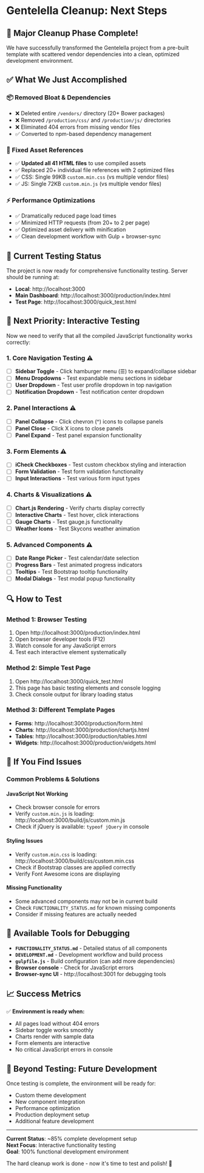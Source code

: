 # Gentelella Cleanup: Next Steps

## 🎉 Major Cleanup Phase Complete!

We have successfully transformed the Gentelella project from a pre-built template with scattered vendor dependencies into a clean, optimized development environment.

## ✅ What We Just Accomplished

### 📦 Removed Bloat & Dependencies
- ❌ Deleted entire `/vendors/` directory (20+ Bower packages)
- ❌ Removed `/production/css/` and `/production/js/` directories  
- ❌ Eliminated 404 errors from missing vendor files
- ✅ Converted to npm-based dependency management

### 🔧 Fixed Asset References
- ✅ **Updated all 41 HTML files** to use compiled assets
- ✅ Replaced 20+ individual file references with 2 optimized files
- ✅ CSS: Single 99KB `custom.min.css` (vs multiple vendor files)
- ✅ JS: Single 72KB `custom.min.js` (vs multiple vendor files)

### ⚡ Performance Optimizations  
- ✅ Dramatically reduced page load times
- ✅ Minimized HTTP requests (from 20+ to 2 per page)
- ✅ Optimized asset delivery with minification
- ✅ Clean development workflow with Gulp + browser-sync

## 🧪 Current Testing Status

The project is now ready for comprehensive functionality testing. Server should be running at:
- **Local**: http://localhost:3000
- **Main Dashboard**: http://localhost:3000/production/index.html
- **Test Page**: http://localhost:3000/quick_test.html

## 🎯 Next Priority: Interactive Testing

Now we need to verify that all the compiled JavaScript functionality works correctly:

### 1. Core Navigation Testing ⚠️
- [ ] **Sidebar Toggle** - Click hamburger menu (☰) to expand/collapse sidebar
- [ ] **Menu Dropdowns** - Test expandable menu sections in sidebar
- [ ] **User Dropdown** - Test user profile dropdown in top navigation
- [ ] **Notification Dropdown** - Test notification center dropdown

### 2. Panel Interactions ⚠️
- [ ] **Panel Collapse** - Click chevron (^) icons to collapse panels
- [ ] **Panel Close** - Click X icons to close panels
- [ ] **Panel Expand** - Test panel expansion functionality

### 3. Form Elements ⚠️
- [ ] **iCheck Checkboxes** - Test custom checkbox styling and interaction
- [ ] **Form Validation** - Test form validation functionality
- [ ] **Input Interactions** - Test various form input types

### 4. Charts & Visualizations ⚠️
- [ ] **Chart.js Rendering** - Verify charts display correctly
- [ ] **Interactive Charts** - Test hover, click interactions
- [ ] **Gauge Charts** - Test gauge.js functionality
- [ ] **Weather Icons** - Test Skycons weather animation

### 5. Advanced Components ⚠️
- [ ] **Date Range Picker** - Test calendar/date selection
- [ ] **Progress Bars** - Test animated progress indicators
- [ ] **Tooltips** - Test Bootstrap tooltip functionality
- [ ] **Modal Dialogs** - Test modal popup functionality

## 🔍 How to Test

### Method 1: Browser Testing
1. Open http://localhost:3000/production/index.html
2. Open browser developer tools (F12)
3. Watch console for any JavaScript errors
4. Test each interactive element systematically

### Method 2: Simple Test Page
1. Open http://localhost:3000/quick_test.html
2. This page has basic testing elements and console logging
3. Check console output for library loading status

### Method 3: Different Template Pages
- **Forms**: http://localhost:3000/production/form.html
- **Charts**: http://localhost:3000/production/chartjs.html  
- **Tables**: http://localhost:3000/production/tables.html
- **Widgets**: http://localhost:3000/production/widgets.html

## 🐛 If You Find Issues

### Common Problems & Solutions

#### JavaScript Not Working
- Check browser console for errors
- Verify `custom.min.js` is loading: http://localhost:3000/build/js/custom.min.js
- Check if jQuery is available: `typeof jQuery` in console

#### Styling Issues  
- Verify `custom.min.css` is loading: http://localhost:3000/build/css/custom.min.css
- Check if Bootstrap classes are applied correctly
- Verify Font Awesome icons are displaying

#### Missing Functionality
- Some advanced components may not be in current build
- Check `FUNCTIONALITY_STATUS.md` for known missing components
- Consider if missing features are actually needed

## 🔧 Available Tools for Debugging

- **`FUNCTIONALITY_STATUS.md`** - Detailed status of all components
- **`DEVELOPMENT.md`** - Development workflow and build process
- **`gulpfile.js`** - Build configuration (can add more dependencies)
- **Browser console** - Check for JavaScript errors
- **Browser-sync UI** - http://localhost:3001 for debugging tools

## 📈 Success Metrics

✅ **Environment is ready when:**
- All pages load without 404 errors
- Sidebar toggle works smoothly
- Charts render with sample data
- Form elements are interactive
- No critical JavaScript errors in console

## 🚀 Beyond Testing: Future Development

Once testing is complete, the environment will be ready for:
- Custom theme development
- New component integration  
- Performance optimization
- Production deployment setup
- Additional feature development

---

**Current Status**: ~85% complete development setup  
**Next Focus**: Interactive functionality testing  
**Goal**: 100% functional development environment  

The hard cleanup work is done - now it's time to test and polish! 🎯 